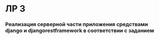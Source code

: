 # ЛР 3

### Реализация серверной части приложения средствами django и djangorestframework в соответствии с заданием
